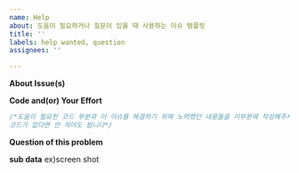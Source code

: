 ```yaml
---
name: Help
about: 도움이 필요하거나 질문이 있을 때 사용하는 이슈 템플릿
title: ''
labels: help wanted, question
assignees: ''

---
```


**About Issue(s)**

**Code and(or) Your Effort**

```javascript
/*도움이 필요한 코드 부분과 이 이슈를 해결하기 위해 노력했던 내용들을 이부분에 작성해주세요 
코드가 없다면 안 적어도 됩니다*/
```
**Question of this problem**

**sub data**
ex)screen shot
